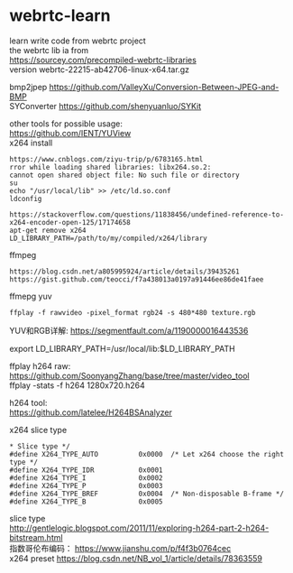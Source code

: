 # webrtc-learn
learn write code from webrtc project  
the webrtc lib ia from   
https://sourcey.com/precompiled-webrtc-libraries   
version webrtc-22215-ab42706-linux-x64.tar.gz  

bmp2jpep  https://github.com/ValleyXu/Conversion-Between-JPEG-and-BMP  
SYConverter https://github.com/shenyuanluo/SYKit  

other tools for possible usage:  
https://github.com/IENT/YUView  
x264 install  
```
https://www.cnblogs.com/ziyu-trip/p/6783165.html
rror while loading shared libraries: libx264.so.2:   
cannot open shared object file: No such file or directory  
su
echo "/usr/local/lib" >> /etc/ld.so.conf
ldconfig

https://stackoverflow.com/questions/11838456/undefined-reference-to-x264-encoder-open-125/17174658  
apt-get remove x264
LD_LIBRARY_PATH=/path/to/my/compiled/x264/library
```
ffmpeg  
```
https://blog.csdn.net/a805995924/article/details/39435261
https://gist.github.com/teocci/f7a438013a0197a91446ee86de41faee
```
ffmepg yuv 
```
ffplay -f rawvideo -pixel_format rgb24 -s 480*480 texture.rgb
```
YUV和RGB详解: https://segmentfault.com/a/1190000016443536  

export LD_LIBRARY_PATH=/usr/local/lib:$LD_LIBRARY_PATH  

ffplay h264 raw:  
https://github.com/SoonyangZhang/base/tree/master/video_tool    
ffplay -stats -f h264 1280x720.h264  


h264 tool:  
https://github.com/latelee/H264BSAnalyzer 

x264 slice type
```
* Slice type */
#define X264_TYPE_AUTO          0x0000  /* Let x264 choose the right type */
#define X264_TYPE_IDR           0x0001
#define X264_TYPE_I             0x0002
#define X264_TYPE_P             0x0003
#define X264_TYPE_BREF          0x0004  /* Non-disposable B-frame */
#define X264_TYPE_B             0x0005
```
slice type  
http://gentlelogic.blogspot.com/2011/11/exploring-h264-part-2-h264-bitstream.html  
指数哥伦布编码：
https://www.jianshu.com/p/f4f3b0764cec  
x264  preset
https://blog.csdn.net/NB_vol_1/article/details/78363559  



